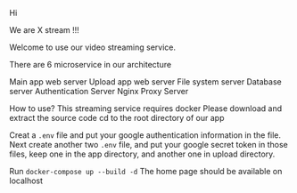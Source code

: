 Hi

We are X stream !!!

Welcome to use our video streaming service.

There are 6 microservice in our architecture

Main app web server
Upload app web server
File system server
Database server
Authentication Server
Nginx Proxy Server

How to use?
This streaming service requires docker
Please download and extract the source code
cd to the root directory of our app

Creat a `.env` file and put your google authentication information in the file.
Next create another two `.env` file, and put your google secret token in those files, keep one in the app directory, and another one in upload directory.

Run `docker-compose up --build -d`
The home page should be available on localhost 


